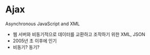 # Ajax

Asynchronous JavaScript and XML


* 웹 서버와 비동기적으로 데이터를 교환하고 조작하기 위한 XML, JSON
* 2005년 초 이후에 인기
* 비동기? 동기?
